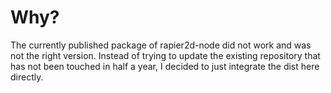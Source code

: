 # Why?

The currently published package of rapier2d-node did not work and was not the right version. Instead of trying to update the existing repository that has not been touched in half a year, I decided to just integrate the dist here directly.
